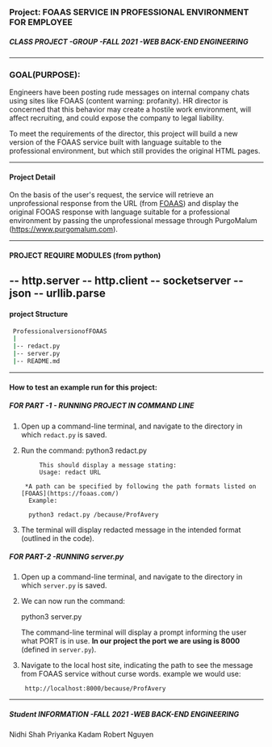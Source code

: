 ### Project: FOAAS SERVICE IN PROFESSIONAL ENVIRONMENT FOR EMPLOYEE
##### CLASS PROJECT -GROUP -FALL 2021 -WEB BACK-END ENGINEERING
--------------------------------------------------------
### GOAL(PURPOSE): 
Engineers have been posting rude messages on internal company chats using sites like FOAAS (content warning: profanity). HR director is concerned that this behavior may create a hostile work environment, will affect recruiting, and could expose the company to legal liability.

To meet the requirements of the director, this project will build a new version of the FOAAS service built with language suitable to the professional environment, but which still provides the original HTML pages.

--------------------------------------------------
####  Project Detail
On the basis of the user's request, the service will retrieve an unprofessional response from the URL (from [FOAAS](https://foaas.com/)) and display the original FOOAS response with language suitable for a professional environment by passing the unprofessional message through PurgoMalum (https://www.purgomalum.com).

------------------------------------------------------
#### PROJECT REQUIRE MODULES (from python)
-- http.server
-- http.client
-- socketserver
-- json
-- urllib.parse
-----------------------------------------------------
#### project Structure
~~~bash
 ProfessionalversionofFOAAS
 |
 |-- redact.py
 |-- server.py
 |-- README.md
 ~~~
-------------------------------------------------
#### How to test an example run for this project:

##### FOR PART -1 - RUNNING PROJECT IN COMMAND LINE
1. Open up a command-line terminal, and navigate to the directory in which `redact.py` is saved.
2. Run the command:
            python3 redact.py

            This should display a message stating:
            Usage: redact URL

        *A path can be specified by following the path formats listed on [FOAAS](https://foaas.com/)
         Example:

         python3 redact.py /because/ProfAvery

3. The terminal will display redacted message in the intended format (outlined in the code).

##### FOR PART-2 -RUNNING server.py
1. Open up a command-line terminal, and navigate to the directory in which `server.py` is saved.
2. We can now run the command:

    python3 server.py

    The command-line terminal will display a prompt informing the user what PORT is in use. **In our project the port we are using is 8000** (defined in `server.py`).

3. Navigate to the local host site, indicating the path to see the message from FOAAS service without curse words.
    example we would use:

        http://localhost:8000/because/ProfAvery



---------------------------------------------------------
##### Student INFORMATION -FALL 2021 -WEB BACK-END ENGINEERING
Nidhi Shah
Priyanka Kadam 
Robert Nguyen
